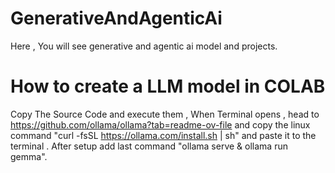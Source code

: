 # GenerativeAndAgenticAi
Here , You will see generative and agentic ai model and projects.
# How to create a LLM model in COLAB 
  Copy The Source Code and execute them , When Terminal opens , head to https://github.com/ollama/ollama?tab=readme-ov-file   and 
  copy the linux command  "curl -fsSL https://ollama.com/install.sh | sh" and paste it to the terminal .
  After setup add last command "ollama serve & ollama run gemma".
